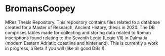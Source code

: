 # BromansCoopey
MRes Thesis Repository.
This repository contains files related to a database created for a Master of Research, Ancient History, thesis in 2020. The DB comprises tables made for collecting and storing data related to Roman inscriptions found relating to the Seventh Legio (Legio VII) in Dalmatia (modern Eastern Adriatic coastline and hinterland).
This is currently a work in progress, a Beta if you will (like all good DBs!!).
